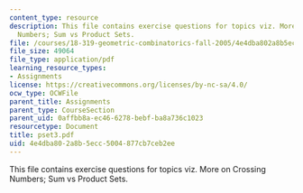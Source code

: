 ```yaml
---
content_type: resource
description: This file contains exercise questions for topics viz. More on Crossing
  Numbers; Sum vs Product Sets.
file: /courses/18-319-geometric-combinatorics-fall-2005/4e4dba802a8b5ecc5004877cb7ceb2ee_pset3.pdf
file_size: 49064
file_type: application/pdf
learning_resource_types:
- Assignments
license: https://creativecommons.org/licenses/by-nc-sa/4.0/
ocw_type: OCWFile
parent_title: Assignments
parent_type: CourseSection
parent_uid: 0affbb8a-ec46-6278-bebf-ba8a736c1023
resourcetype: Document
title: pset3.pdf
uid: 4e4dba80-2a8b-5ecc-5004-877cb7ceb2ee
---
```

This file contains exercise questions for topics viz. More on Crossing Numbers; Sum vs Product Sets.